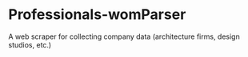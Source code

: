 # Professionals-womParser
A web scraper for collecting company data (architecture firms, design studios, etc.) 
